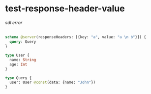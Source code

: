 # test-response-header-value

###### sdl error

```graphql @server
schema @server(responseHeaders: [{key: "a", value: "a \n b"}]) {
  query: Query
}

type User {
  name: String
  age: Int
}

type Query {
  user: User @const(data: {name: "John"})
}
```
